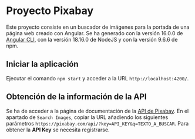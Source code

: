 # Proyecto Pixabay

Este proyecto consiste en un buscador de imágenes para la portada de una página web creado con Angular. Se ha generado con la versión 16.0.0 de [Angular CLI](https://github.com/angular/angular-cli), con la versión 18.16.0 de NodeJS y con la versión 9.6.6 de npm.

## Iniciar la aplicación

Ejecutar el comando `npm start` y acceder a la URL `http://localhost:4200/`.

## Obtención de la información de la API

Se ha de acceder a la página de documentación de la [API de Pixabay](https://pixabay.com/api/docs). En el apartado de `Search Images`, copiar la URL añadiendo los siguientes parámetros `https://pixabay.com/api/?key=API_KEY&q=TEXTO_A_BUSCAR`. Para obtener la **API Key** se necesita registrarse.
